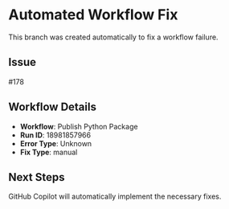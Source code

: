 # Automated Workflow Fix

This branch was created automatically to fix a workflow failure.

## Issue

#178

## Workflow Details

- **Workflow**: Publish Python Package
- **Run ID**: 18981857966
- **Error Type**: Unknown
- **Fix Type**: manual

## Next Steps

GitHub Copilot will automatically implement the necessary fixes.
